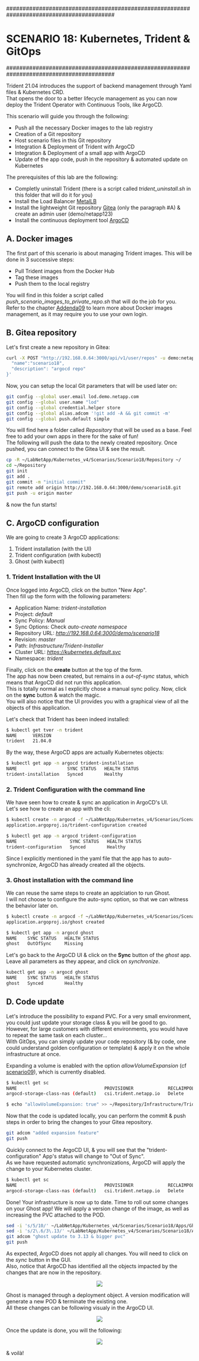 #########################################################################################
# SCENARIO 18: Kubernetes, Trident & GitOps
#########################################################################################

Trident 21.04 introduces the support of backend management through Yaml files & Kubernetes CRD.  
That opens the door to a better lifecycle management as you can now deploy the Trident Operator with Continuous Tools, like ArgoCD.

This scenario will guide you through the following:

- Push all the necessary Docker images to the lab registry
- Creation of a Git repository
- Host scenario files in this Git repository
- Integration & Deployment of Trident with ArgoCD
- Integration & Deployment of a small app with ArgoCD
- Update of the app code, push in the repository & automated update on Kubernetes

The prerequisites of this lab are the following:

- Completly uninstall Trident (there is a script called _trident_uninstall.sh_ in this folder that will do it for you)
- Install the Load Balancer [MetalLB](../../Addendum/Addenda05)
- Install the lightweight Git repository [Gitea](../../Addendum/Addenda13) (only the paragraph #A) & create an admin user (demo/netapp123)
- Install the continuous deployment tool [ArgoCD](../../Addendum/Addenda14)

## A. Docker images

The first part of this scenario is about managing Trident images. This will be done in 3 successive steps:  

- Pull Trident images from the Docker Hub
- Tag these images
- Push them to the local registry  

You will find in this folder a script called _push_scenario_images_to_private_repo.sh_ that will do the job for you.  
Refer to the chapter [Addenda09](../../Addendum/Addenda09) to learn more about Docker images management, as it may require you to use your own login.

## B. Gitea repository

Let's first create a new repository in Gitea:

```bash
curl -X POST "http://192.168.0.64:3000/api/v1/user/repos" -u demo:netapp123 -H "accept: application/json" -H "content-type: application/json" -d '{
  "name":"scenario18",
  "description": "argocd repo"
}'
```

Now, you can setup the local Git parameters that will be used later on:

```bash
git config --global user.email lod.demo.netapp.com
git config --global user.name "lod"
git config --global credential.helper store
git config --global alias.adcom '!git add -A && git commit -m'
git config --global push.default simple
```

You will find here a folder called _Repository_ that will be used as a base. Feel free to add your own apps in there for the sake of fun!  
The following will push the data to the newly created repository. Once pushed, you can connect to the Gitea UI & see the result.

```bash
cp -R ~/LabNetApp/Kubernetes_v4/Scenarios/Scenario18/Repository ~/
cd ~/Repository
git init
git add .
git commit -m "initial commit"
git remote add origin http://192.168.0.64:3000/demo/scenario18.git
git push -u origin master
```

& now the fun starts!

## C. ArgoCD configuration

We are going to create 3 ArgoCD applications:

1. Trident installation (with the UI)
2. Trident configuration (with kubectl)
3. Ghost (with kubectl)

### 1. Trident Installation with the UI

Once logged into ArgoCD, click on the button "New App".  
Then fill up the form with the following parameters:

- Application Name: _trident-installation_
- Project: _default_
- Sync Policy: _Manual_
- Sync Options: Check _auto-create namespace_
- Repository URL: _http://192.168.0.64:3000/demo/scenario18_
- Revision: _master_
- Path: _Infrastructure/Trident-Installer_
- Cluster URL: _https://kubernetes.default.svc_
- Namespace: _trident_

Finally, click on the **create** button at the top of the form.  
The app has now been created, but remains in a _out-of-sync_ status, which means that ArgoCD did not run this application.  
This is totally normal as I explicitly chose a manual sync policy. Now, click on the **sync** button & watch the magic.  
You will also notice that the UI provides you with a graphical view of all the objects of this application.

Let's check that Trident has been indeed installed:

```bash
$ kubectl get tver -n trident
NAME      VERSION
trident   21.04.0
```

By the way, these ArgoCD apps are actually Kubernetes objects:

```bash
$ kubectl get app -n argocd trident-installation
NAME                   SYNC STATUS   HEALTH STATUS
trident-installation   Synced        Healthy
```

### 2. Trident Configuration with the command line

We have seen how to create & sync an application in ArgoCD's UI.  
Let's see how to create an app with the cli:

```bash
$ kubectl create -n argocd -f ~/LabNetApp/Kubernetes_v4/Scenarios/Scenario18/ArgoCD/argocd_trident_config.yaml
application.argoproj.io/trident-configuration created

$ kubectl get app -n argocd trident-configuration
NAME                    SYNC STATUS   HEALTH STATUS
trident-configuration   Synced        Healthy
```

Since I explicitly mentioned in the yaml file that the app has to auto-synchronize, ArgoCD has already created all the objects.

### 3. Ghost installation with the command line

We can reuse the same steps to create an applciation to run Ghost.  
I will not choose to configure the auto-sync option, so that we can witness the behavior later on.

```bash
$ kubectl create -n argocd -f ~/LabNetApp/Kubernetes_v4/Scenarios/Scenario18/ArgoCD/argocd_ghost.yaml
application.argoproj.io/ghost created

$ kubectl get app -n argocd ghost
NAME    SYNC STATUS   HEALTH STATUS
ghost   OutOfSync     Missing
```

Let's go back to the ArgoCD UI & click on the **Sync** button of the _ghost_ app.  
Leave all parameters as they appear, and click on _synchronize_.

```bash
kubectl get app -n argocd ghost
NAME    SYNC STATUS   HEALTH STATUS
ghost   Synced        Healthy
```

## D. Code update

Let's introduce the possibility to expand PVC. For a very small environment, you could just update your storage class & you will be good to go.  
However, for large customers with different environments, you would have to repeat the same task on each cluster...  
With GitOps, you can simply update your code repository (& by code, one could understand golden configuration or template) & apply it on the whole infrastructure at once.

Expanding a volume is enabled with the option _allowVolumeExpansion_ (cf [scenario09](../Scenario09)), which is currently disabled.  

```bash
$ kubectl get sc
NAME                                 PROVISIONER             RECLAIMPOLICY   VOLUMEBINDINGMODE   ALLOWVOLUMEEXPANSION   AGE
argocd-storage-class-nas (default)   csi.trident.netapp.io   Delete          Immediate           false                  3h1m

$ echo "allowVolumeExpansion: true" >> ~/Repository/Infrastructure/Trident-Configuration/sc-csi-ontap-nas.yaml
```

Now that the code is updated locally, you can perform the commit & push steps in order to bring the changes to your Gitea repository.  

```bash
git adcom "added expansion feature"
git push
```

Quickly connect to the ArgoCD UI, & you will see that the "trident-configuration" App's status will change to "Out of Sync".  
As we have requested automatic synchronizations, ArgoCD will apply the change to your Kubernetes cluster.

```bash
$ kubectl get sc
NAME                                 PROVISIONER             RECLAIMPOLICY   VOLUMEBINDINGMODE   ALLOWVOLUMEEXPANSION   AGE
argocd-storage-class-nas (default)   csi.trident.netapp.io   Delete          Immediate           true                   3h4m
```

Done! Your infrastructure is now up to date. Time to roll out some changes on your Ghost app!
We will apply a version change of the image, as well as increasing the PVC attached to the POD.

```bash
sed -i 's/5/10/' ~/LabNetApp/Kubernetes_v4/Scenarios/Scenario18/Apps/Ghost/1_pvc.yaml
sed -i 's/2\.6/3\.13/' ~/LabNetApp/Kubernetes_v4/Scenarios/Scenario18/Apps/Ghost/2_deploy.yaml
git adcom "ghost update to 3.13 & bigger pvc"
git push
```

As expected, ArgoCD does not apply all changes. You will need to click on the _sync_ button in the GUI.  
Also, notice that ArgoCD has identified all the objects impacted by the changes that are now in the repository.

<p align="center"><img src="Images/argocd_ghost_out_of_sync.jpg"></p>

Ghost is managed through a deployment object. A version modification will generate a new POD & terminate the existing one.  
All these changes can be following visualy in the ArgoCD UI.

<p align="center"><img src="Images/argocd_ghost_syncing.jpg"></p>

Once the update is done, you will the following:

<p align="center"><img src="Images/argocd_ghost_in_sync.jpg"></p>

& voilà!